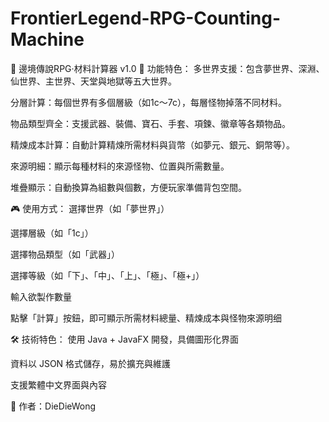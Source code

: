 # FrontierLegend-RPG-Counting-Machine
🧮 邊境傳說RPG·材料計算器 v1.0
📌 功能特色：
多世界支援：包含夢世界、深淵、仙世界、主世界、天堂與地獄等五大世界。

分層計算：每個世界有多個層級（如1c～7c），每層怪物掉落不同材料。

物品類型齊全：支援武器、裝備、寶石、手套、項鍊、徽章等各類物品。

精煉成本計算：自動計算精煉所需材料與貨幣（如夢元、銀元、銅幣等）。

來源明細：顯示每種材料的來源怪物、位置與所需數量。

堆疊顯示：自動換算為組數與個數，方便玩家準備背包空間。

🎮 使用方式：
選擇世界（如「夢世界」）

選擇層級（如「1c」）

選擇物品類型（如「武器」）

選擇等級（如「下」、「中」、「上」、「極」、「極+」）

輸入欲製作數量

點擊「計算」按鈕，即可顯示所需材料總量、精煉成本與怪物來源明细

🛠 技術特色：
使用 Java + JavaFX 開發，具備圖形化界面

資料以 JSON 格式儲存，易於擴充與維護

支援繁體中文界面與內容

👤 作者：DieDieWong
